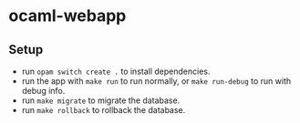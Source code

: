 # ocaml-webapp

## Setup

- run `opam switch create .` to install dependencies.
- run the app with `make run` to run normally, or `make run-debug` to run with debug info.
- run `make migrate` to migrate the database.
- run `make rollback` to rollback the database.
